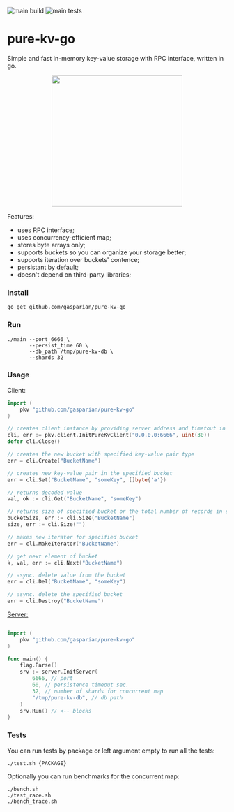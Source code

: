 ![main build](https://github.com/gasparian/pure-kv-go/actions/workflows/build.yml/badge.svg?branch=main)
![main tests](https://github.com/gasparian/pure-kv-go/actions/workflows/test.yml/badge.svg?branch=main)

# pure-kv-go  
Simple and fast in-memory key-value storage with RPC interface, written in go.  

<p align="center"> <img src="https://github.com/gasparian/pure-kv-go/blob/main/pics/logo.jpg" height=300/> </p>  

Features:  
 * uses RPC interface;  
 * uses concurrency-efficient map;  
 * stores byte arrays only;  
 * supports buckets so you can organize your storage better;  
 * supports iteration over buckets' contence;  
 * persistant by default;  
 * doesn't depend on third-party libraries;  

### Install  
```
go get github.com/gasparian/pure-kv-go
```  

### Run  
```
./main --port 6666 \
       --persist_time 60 \
       --db_path /tmp/pure-kv-db \
       --shards 32
```  

### Usage  

Client:  
```go
import (
    pkv "github.com/gasparian/pure-kv-go"
)

// creates client instance by providing server address and timetout in sec. 
cli, err := pkv.client.InitPureKvClient("0.0.0.0:6666", uint(30))
defer cli.Close() 

// creates the new bucket with specified key-value pair type
err = cli.Create("BucketName") 

// creates new key-value pair in the specified bucket
err = cli.Set("BucketName", "someKey", []byte{'a'}) 

// returns decoded value
val, ok := cli.Get("BucketName", "someKey") 

// returns size of specified bucket or the total number of records in storage
bucketSize, err := cli.Size("BucketName") 
size, err := cli.Size("")

// makes new iterator for specified bucket
err = cli.MakeIterator("BucketName")

// get next element of bucket
k, val, err := cli.Next("BucketName") 

// async. delete value from the bucket
err = cli.Del("BucketName", "someKey") 

// async. delete the specified bucket
err = cli.Destroy("BucketName") 
```  

[Server:](https://github.com/gasparian/pure-kv-go/blob/main/main.go)  
```go

import (
    pkv "github.com/gasparian/pure-kv-go"
)

func main() {
    flag.Parse()
    srv := server.InitServer(
        6666, // port
        60, // persistence timeout sec.
        32, // number of shards for concurrent map
        "/tmp/pure-kv-db", // db path
    )
    srv.Run() // <-- blocks
}
```  

### Tests  

You can run tests by package or left argument empty to run all the tests:  
```
./test.sh {PACKAGE}
```  

Optionally you can run benchmarks for the concurrent map:  
```
./bench.sh
./test_race.sh
./bench_trace.sh
```  
